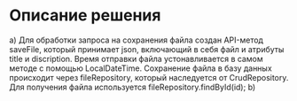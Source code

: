 # Описание решения
а) Для обработки запроса на сохранения файла создан API-метод saveFile, который принимает json, включающий в себя файл и атрибуты title и discription. 
  Время отправки файла устонавливается в самом методе с помощью LocalDateTime. Сохранение файла в базу данных происходит через fileRepository, который наследуется от CrudRepository.
  Для получения файла используется fileRepository.findById(id);
b) 
